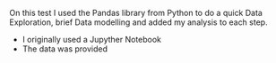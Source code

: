On this test I used the Pandas library from Python to do a quick Data Exploration, brief Data modelling and added my analysis to each step.
- I originally used a Jupyther Notebook
- The data was provided
